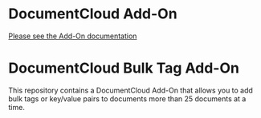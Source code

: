 
# DocumentCloud Add-On

[Please see the Add-On documentation](https://github.com/MuckRock/documentcloud-hello-world-addon/wiki/)

# DocumentCloud Bulk Tag Add-On

This repository contains a DocumentCloud Add-On that allows you to add bulk tags or key/value pairs to documents more than 25 documents at a time. 
